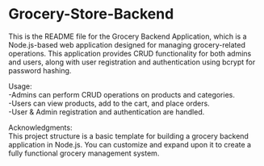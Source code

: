 # Grocery-Store-Backend
This is the README file for the Grocery Backend Application, which is a Node.js-based web application designed for managing grocery-related operations. This application provides CRUD functionality for both admins and users, along with user registration and authentication using bcrypt for password hashing.<br>


Usage:<br>
-Admins can perform CRUD operations on products and categories.<br>
-Users can view products, add to the cart, and place orders.<br>
-User & Admin registration and authentication are handled.<br>


Acknowledgments:<br>
This project structure is a basic template for building a grocery backend application in Node.js. You can customize and expand upon it to create a fully functional grocery management system.

